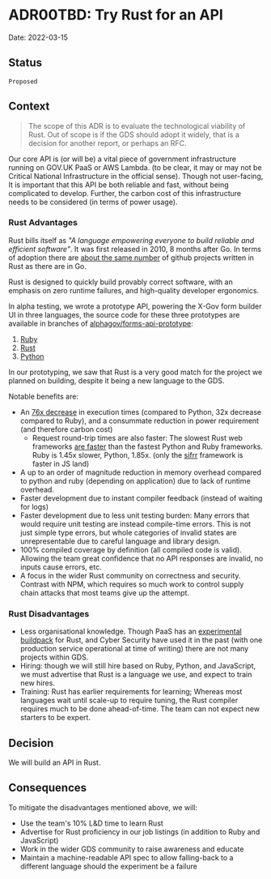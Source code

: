 # ADR00TBD: Try Rust for an API

Date: 2022-03-15

## Status

`Proposed`

## Context
> The scope of this ADR is to evaluate the technological viability of Rust. Out of scope is if the GDS should adopt it widely, that is a decision for another report, or perhaps an RFC.

Our core API is (or will be) a vital piece of government infrastructure running on GOV.UK PaaS or AWS Lambda. (to be clear, it may or may not be Critical National Infrastructure in the official sense). Though not user-facing, It is important that this API be both reliable and fast, without being complicated to develop. Further, the carbon cost of this infrastructure needs to be considered (in terms of power usage).

### Rust Advantages
Rust bills itself as _"A language empowering everyone to build reliable and efficient software"_. It was first released in 2010, 8 months after Go. In terms of adoption there are [about the same number](https://redmonk.com/sogrady/files/2021/08/lang.rank_.0621.png) of github projects written in Rust as there are in Go.

Rust is designed to quickly build provably correct software, with an emphasis on zero runtime failures, and high-quality developer ergonomics.

In alpha testing, we wrote a prototype API, powering the X-Gov form builder UI in three languages, the source code for these three prototypes are available in branches of [alphagov/forms-api-prototype](https://github.com/alphagov/forms-api-prototype):
 1. [Ruby](https://github.com/alphagov/forms-api-prototype/pull/1)
 2. [Rust](https://github.com/alphagov/forms-api-prototype/pull/2)
 3. [Python](https://github.com/alphagov/forms-api-prototype/pull/3)

In our prototyping, we saw that Rust is a very good match for the project we planned on building, despite it being a new language to the GDS.

Notable benefits are:
- An [76x decrease](https://github.com/drujensen/fib#results) in execution times (compared to Python, 32x decrease compared to Ruby), and a consummate reduction in power requirement (and therefore carbon cost)
	- Request round-trip times are also faster: The slowest Rust web frameworks [are faster](https://web-frameworks-benchmark.netlify.app/result?asc=0&l=rust,ruby,python]) than the fastest Python and Ruby frameworks. Ruby is 1.45x slower, Python, 1.85x. (only the [sifrr](https://sifrr.github.io/sifrr/#/./packages/server/sifrr-server/) framework is faster in JS land)
- A up to an order of magnitude reduction in memory overhead compared to python and ruby (depending on application) due to lack of runtime overhead.
- Faster development due to instant compiler feedback (instead of waiting for logs)
- Faster development due to less unit testing burden: Many errors that would require unit testing are instead compile-time errors. This is not just simple type errors, but whole categories of invalid states are unrepresentable due to careful language and library design.
- 100% compiled coverage by definition (all compiled code is valid). Allowing the team great confidence that no API responses are invalid, no inputs cause errors, etc.
- A focus in the wider Rust community on correctness and security. Contrast with NPM, which requires so much work to control supply chain attacks that most teams give up the attempt.

### Rust Disadvantages
- Less organisational knowledge. Though PaaS has an [experimental buildpack](https://github.com/alphagov/cf-buildpack-rust) for Rust, and Cyber Security have used it in the past (with one production service operational at time of writing) there are not many projects within GDS.
- Hiring: though we will still hire based on Ruby, Python, and JavaScript, we must advertise that Rust is a language we use, and expect to train new hires.
- Training: Rust has earlier requirements for learning; Whereas most languages wait until scale-up to require tuning, the Rust compiler requires much to be done ahead-of-time. The team can not expect new starters to be expert. 


## Decision

We will build an API in Rust.

## Consequences

To mitigate the disadvantages mentioned above, we will:
- Use the team's 10% L&D time to learn Rust
- Advertise for Rust proficiency in our job listings (in addition to Ruby and JavaScript) 
- Work in the wider GDS community to raise awareness and educate
- Maintain a machine-readable API spec to allow falling-back to a different language should the experiment be a failure